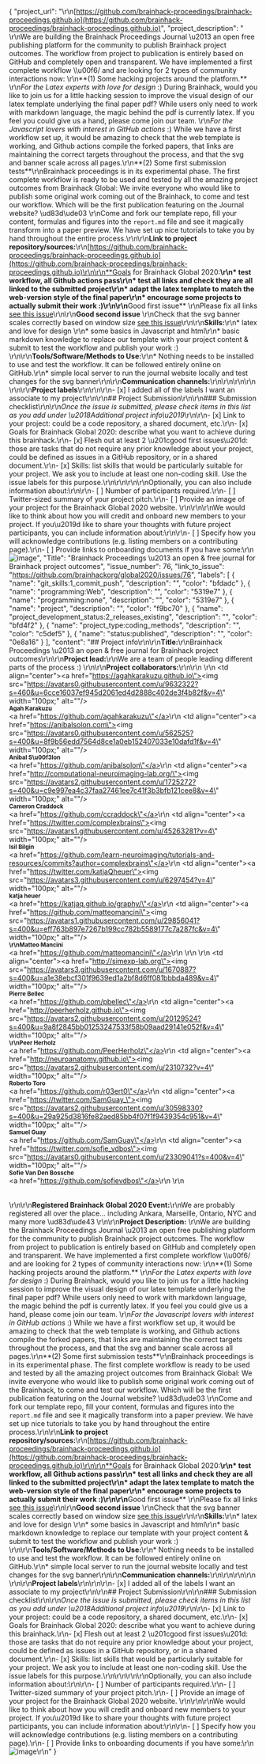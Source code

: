 {
  "project_url": "\r\n[https://github.com/brainhack-proceedings/brainhack-proceedings.github.io](https://github.com/brainhack-proceedings/brainhack-proceedings.github.io)",
  "project_description": " \r\nWe are building the Brainhack Proceedings Journal \u2013 an open free publishing platform for the community to publish Brainhack project outcomes. The workflow from project to publication is entirely based on GitHub and completely open and transparent. We have implemented a first complete workflow \\\u00f6/ and are looking for 2 types of community interactions now:  \r\n**(1) Some hacking projects around the platform.**    \r\n*For the Latex experts with love for design* :) During Brainhack, would you like to join us for a little hacking session to improve the visual design of our latex template underlying the final paper pdf? While users only need to work with markdown language, the magic behind the pdf is currently latex. If you feel you could give us a hand, please come join our team.  \r\n*For the Javascript lovers with interest in GitHub actions* :) While we have a first workflow set up, it would be amazing to check that the web template is working, and Github actions compile the forked papers, that links are maintaining the correct targets throughout the process, and that the svg and banner scale across all pages.\r\n**(2) Some first submission tests**\r\nBrainhack proceedings is in its experimental phase. The first complete workflow is ready to be used and tested by all the amazing project outcomes from Brainhack Global: We invite everyone who would like to publish some original work coming out of the Brainhack, to come and test our workflow. Which will be the first publication featuring on the Journal website? \ud83d\ude03 \r\nCome and fork our template repo, fill your content, formulas and figures into the `report.md` file and see it magically transform into a paper preview. We have set up nice tutorials to take you by hand throughout the entire process.\r\n\r\n**Link to project repository/sources:**\r\n[https://github.com/brainhack-proceedings/brainhack-proceedings.github.io](https://github.com/brainhack-proceedings/brainhack-proceedings.github.io)\r\n\r\n**Goals for Brainhack Global 2020:**\r\n* test workflow, all Github actions pass\r\n* test all links and check they are all linked to the submitted project\r\n* adapt the latex template to match the web-version style of the final paper\r\n* encourage some projects to actually submit their work :)\r\n\r\n**Good first issue**  \r\nPlease fix all links [see this issue](https://github.com/brainhack-proceedings/brainhack-proceedings.github.io/issues/11)\r\n\r\n**Good second issue**  \r\nCheck that the svg banner scales correctly based on window size [see this issue](https://github.com/brainhack-proceedings/brainhack-proceedings.github.io/issues/12)\r\n\r\n**Skills:**\r\n* latex and love for design  \r\n* some basics in Javascript and html\r\n* basic markdown knowledge to replace our template with your project content & submit to test the workflow and publish your work :) \r\n\r\n**Tools/Software/Methods to Use:**\r\n* Nothing needs to be installed to use and test the workflow. It can be followed entirely online on GitHub.\r\n* simple local server to run the journal website locally and test changes for the svg banner\r\n\r\n**Communication channels:**\r\n<!--Join us on [Mattermost](https://mattermost.brainhack.org/brainhack/channels/brainahack-proceedings)-->\r\n\r\n\r\n<!-- [ ] Video channel: Please write here the communication channel (Zoom, Jitsi, Twitch, or any other platform) you will be using to work collaboratively however please keep them as commented to avoid any public sharing. Once you set up your project Mattermost communication channel, make sure you write the link of the video channel at the header of the Mattermost channel for your attendees to know --> \r\n\r\n**Project labels**\r\n<!--\r\n- Type of project:\r\n#coding_methods, data_management, documentation, method_development,\r\npipeline_development, tutorial_recording, visualization\r\n\r\n- Project development status:\r\n0_concept_no_content, 1_basic structure, #2_releases_existing\r\n\r\n- Topic of the projet:\r\nBayesian_approaches, causality, connectome, data_visualisation, deep_learning,\r\ndiffusion, diversity_inclusivity_equality, EEG_EventRelatedResponseModelling,\r\nEEG_source_modelling, Granger_causality, hypothesis_testing, ICA, information_theory,\r\nmachine_learning, MR_methodologies, neural_decoding, neural_encoding, neural_networks,\r\nPCA, physiology, reinforcement_learning, reproducible_scientific_methods, single_neuron_models,\r\nstatistical_modelling, systems_neuroscience, tractography\r\n\r\n- Tools used in the project:\r\nAFNI, ANTs, BIDS, Brainstorm, CPAC, Datalad, DIPY, FieldTrip, fMRIPrep, Freesurfer,\r\nFSL, Jupyter, MNE, MRtrix, Nipype, NWB, SPM\r\n\r\n- Tools skill level required to enter the project (more than one possible):\r\ncomfortable, expert, familiar, no_skills_required\r\n\r\n- Programming language used in the project:\r\n#no_programming_involved, C++, containerization, documentation, Java, Julia, Matlab,\r\nPython, R, shell_scripting, Unix_command_line, #Web, workflows\r\n\r\n- Modalities involved in the project (if any):\r\nbehavioral, DWI, ECG, ECOG, EEG, eye_tracking, fMRI, fNIRS, MEG, MRI, PET, TDCS, TMS\r\n\r\n- Git skills required to enter the project (more than one possible):\r\n0_no_git_skills, #1_commit_push, 2_branches_PRs, 3_continuous_integration\r\n-->\r\n\r\n- [x] I added all of the labels I want an associate to my project\r\n\r\n## Project Submission\r\n\r\n### Submission checklist\r\n\r\n*Once the issue is submitted, please check items in this list as you add under \u2018Additional project info\u2019*\r\n\r\n- [x] Link to your project: could be a code repository, a shared document, etc.\r\n- [x] Goals for Brainhack Global 2020: describe what you want to achieve during this brainhack.\r\n- [x] Flesh out at least 2 \u201cgood first issues\u201d: those are tasks that do not require any prior knowledge about your project, could be defined as issues in a GitHub repository, or in a shared document.\r\n- [x] Skills: list skills that would be particularly suitable for your project. We ask you to include at least one non-coding skill. Use the issue labels for this purpose.\r\n<!--[x] Chat channel: A link to a chat channel that will be used during the Brainhack Global 2020 event. This can be an existing channel or a new one. We recommend using the [Brainhack space on Mattermost](https://mattermost.brainhack.org/).-->\r\n<!-- [ ] Video channel: A link to a video channel that will be used during the Brainhack Global 2020 Brainhack. This can be an existing channel or a new one. For instance a [Jitsi meet room](https://meet.jit.si/). **Please, do not make the video channel public in here**: post a message in your chat channel and pin it so that it remains private, you do not get undesired content, and contributors can still have access to it..-->\r\n\r\nOptionally, you can also include information about:\r\n\r\n- [ ] Number of participants required.\r\n- [ ] Twitter-sized summary of your project pitch.\r\n- [ ] Provide an image of your project for the Brainhack Global 2020 website. \r\n<!-- You can put an image anywhere in this issue and it will be used to build your project page on the website. -->\r\n\r\nWe would like to think about how you will credit and onboard new members to your project. If you\u2019d like to share your thoughts with future project participants, you can include information about:\r\n\r\n- [ ] Specify how you will acknowledge contributions (e.g. listing members on a contributing page).\r\n- [ ] Provide links to onboarding documents if you have some:\r\n![image](https://user-images.githubusercontent.com/45263281/100911035-9bfab580-34c6-11eb-9e9b-9643f83d7f04.png)",
  "Title": "Brainhack Proceedings \u2013 an open & free journal for Brainhack project outcomes",
  "issue_number": 76,
  "link_to_issue": "https://github.com/brainhackorg/global2020/issues/76",
  "labels": [
    {
      "name": "git_skills:1_commit_push",
      "description": "",
      "color": "bfdadc"
    },
    {
      "name": "programming:Web",
      "description": "",
      "color": "5319e7"
    },
    {
      "name": "programming:none",
      "description": "",
      "color": "5319e7"
    },
    {
      "name": "project",
      "description": "",
      "color": "f9bc70"
    },
    {
      "name": "project_development_status:2_releases_existing",
      "description": "",
      "color": "bfd4f2"
    },
    {
      "name": "project_type:coding_methods",
      "description": "",
      "color": "c5def5"
    },
    {
      "name": "status:published",
      "description": "",
      "color": "0e8a16"
    }
  ],
  "content": "## Project info\r\n\r\n**Title:**\r\nBrainhack Proceedings \u2013 an open & free journal for Brainhack project outcomes\r\n\r\n**Project lead:**\r\nWe are a team of people leading different parts of the process :) \r\n\r\n**Project collaborators:**\r\n<table>\r\n  <tr>\r\n    <td align=\"center\"><a href=\"https://agahkarakuzu.github.io\"><img src=\"https://avatars0.githubusercontent.com/u/9632322?s=460&u=6cce16037ef945d2061ed4d2888c402de3f4b82f&v=4\" width=\"100px;\" alt=\"\"/><br /><sub><b>Agah Karakuzu</b></sub></a><br /><a href=\"https://github.com/agahkarakuzu\"</a></td>\r\n    <td align=\"center\"><a href=\"https://anibalsolon.com\"><img src=\"https://avatars0.githubusercontent.com/u/562525?s=400&u=8f9b56edd7564d8ce1a0eb152407033e10dafd1f&v=4\" width=\"100px;\" alt=\"\"/><br /><sub><b>Anibal S\u00f3lon</b></sub></a><br /><a href=\"https://github.com/anibalsolon\"</a></td>\r\n    <td align=\"center\"><a href=\"http://computational-neuroimaging-lab.org/\"><img src=\"https://avatars2.githubusercontent.com/u/1725272?s=400&u=c9e997ea4c37faa27461ee7c41f3b3bfb121cee8&v=4\" width=\"100px;\" alt=\"\"/><br /><sub><b>Cameron Craddock</b></sub></a><br /><a href=\"https://github.com/ccraddock\"</a></td>\r\n    <td align=\"center\"><a href=\"https://twitter.com/complexbrains\"><img src=\"https://avatars1.githubusercontent.com/u/45263281?v=4\" width=\"100px;\" alt=\"\"/><br /><sub><b>Isil Bilgin</b></sub></a><br /><a href=\"https://github.com/learn-neuroimaging/tutorials-and-resources/commits?author=complexbrains\"</a></td>\r\n    <td align=\"center\"><a href=\"https://twitter.com/katjaQheuer\"><img src=\"https://avatars3.githubusercontent.com/u/6297454?v=4\" width=\"100px;\" alt=\"\"/><br /><sub><b>katja heuer</b></sub></a><br /><a href=\"https://katjaq.github.io/graphy/\"</a></td>\r\n    <td align=\"center\"><a href=\"https://github.com/matteomancini\"><img src=\"https://avatars1.githubusercontent.com/u/29856041?s=400&u=eff763b897e7267b199cc782b5589177c7a287fc&v=4\" width=\"100px;\" alt=\"\"/><br /><sub><b>\r\nMatteo Mancini</b></sub></a><br /><a href=\"https://github.com/matteomancini\"</a></td>\r\n  </tr>\r\n  <tr>\r\n    <td align=\"center\"><a href=\"http://simexp-lab.org\"><img src=\"https://avatars3.githubusercontent.com/u/1670887?s=400&u=a1e38ebcf301f9639ed1a2bf8d6ff081bbbda489&v=4\" width=\"100px;\" alt=\"\"/><br /><sub><b> Pierre Bellec</b></sub></a><br /><a href=\"https://github.com/pbellec\"</a></td>\r\n    <td align=\"center\"><a href=\"http://peerherholz.github.io\"><img src=\"https://avatars2.githubusercontent.com/u/20129524?s=400&u=9a8f2845bb01253247533f58b09aad29141e052f&v=4\" width=\"100px;\" alt=\"\"/><br /><sub><b>\r\nPeer Herholz</b></sub></a><br /><a href=\"https://github.com/PeerHerholz\"</a></td>\r\n    <td align=\"center\"><a href=\"http://neuroanatomy.github.io\"><img src=\"https://avatars2.githubusercontent.com/u/2310732?v=4\" width=\"100px;\" alt=\"\"/><br /><sub><b>Roberto Toro</b></sub></a><br /><a href=\"https://github.com/r03ert0\"</a></td>\r\n    <td align=\"center\"><a href=\"https://twitter.com/SamGuay_\"><img src=\"https://avatars2.githubusercontent.com/u/30598330?s=400&u=29a925d3816fe82aed85bb4f07f1f9439354c951&v=4\" width=\"100px;\" alt=\"\"/><br /><sub><b>Samuel Guay</b></sub></a><br /><a href=\"https://github.com/SamGuay\"</a></td>\r\n    <td align=\"center\"><a href=\"https://twitter.com/sofie_vdbos\"><img src=\"https://avatars0.githubusercontent.com/u/23309041?s=400&v=4\" width=\"100px;\" alt=\"\"/><br /><sub><b>Sofie Van Den Bossche</b></sub></a><br /><a href=\"https://github.com/sofievdbos\"</a></td>\r\n  </tr>\r\n</table>\r\n\r\n**Registered Brainhack Global 2020 Event:**\r\nWe are probably registered all over the place... including Ankara, Marseille, Ontario, NYC and many more \ud83d\ude43  \r\n\r\n**Project Description:** \r\nWe are building the Brainhack Proceedings Journal \u2013 an open free publishing platform for the community to publish Brainhack project outcomes. The workflow from project to publication is entirely based on GitHub and completely open and transparent. We have implemented a first complete workflow \\\u00f6/ and are looking for 2 types of community interactions now:  \r\n**(1) Some hacking projects around the platform.**    \r\n*For the Latex experts with love for design* :) During Brainhack, would you like to join us for a little hacking session to improve the visual design of our latex template underlying the final paper pdf? While users only need to work with markdown language, the magic behind the pdf is currently latex. If you feel you could give us a hand, please come join our team.  \r\n*For the Javascript lovers with interest in GitHub actions* :) While we have a first workflow set up, it would be amazing to check that the web template is working, and Github actions compile the forked papers, that links are maintaining the correct targets throughout the process, and that the svg and banner scale across all pages.\r\n**(2) Some first submission tests**\r\nBrainhack proceedings is in its experimental phase. The first complete workflow is ready to be used and tested by all the amazing project outcomes from Brainhack Global: We invite everyone who would like to publish some original work coming out of the Brainhack, to come and test our workflow. Which will be the first publication featuring on the Journal website? \ud83d\ude03 \r\nCome and fork our template repo, fill your content, formulas and figures into the `report.md` file and see it magically transform into a paper preview. We have set up nice tutorials to take you by hand throughout the entire process.\r\n\r\n**Link to project repository/sources:**\r\n[https://github.com/brainhack-proceedings/brainhack-proceedings.github.io](https://github.com/brainhack-proceedings/brainhack-proceedings.github.io)\r\n\r\n**Goals for Brainhack Global 2020:**\r\n* test workflow, all Github actions pass\r\n* test all links and check they are all linked to the submitted project\r\n* adapt the latex template to match the web-version style of the final paper\r\n* encourage some projects to actually submit their work :)\r\n\r\n**Good first issue**  \r\nPlease fix all links [see this issue](https://github.com/brainhack-proceedings/brainhack-proceedings.github.io/issues/11)\r\n\r\n**Good second issue**  \r\nCheck that the svg banner scales correctly based on window size [see this issue](https://github.com/brainhack-proceedings/brainhack-proceedings.github.io/issues/12)\r\n\r\n**Skills:**\r\n* latex and love for design  \r\n* some basics in Javascript and html\r\n* basic markdown knowledge to replace our template with your project content & submit to test the workflow and publish your work :) \r\n\r\n**Tools/Software/Methods to Use:**\r\n* Nothing needs to be installed to use and test the workflow. It can be followed entirely online on GitHub.\r\n* simple local server to run the journal website locally and test changes for the svg banner\r\n\r\n**Communication channels:**\r\n<!--Join us on [Mattermost](https://mattermost.brainhack.org/brainhack/channels/brainahack-proceedings)-->\r\n\r\n\r\n<!-- [ ] Video channel: Please write here the communication channel (Zoom, Jitsi, Twitch, or any other platform) you will be using to work collaboratively however please keep them as commented to avoid any public sharing. Once you set up your project Mattermost communication channel, make sure you write the link of the video channel at the header of the Mattermost channel for your attendees to know --> \r\n\r\n**Project labels**\r\n<!--\r\n- Type of project:\r\n#coding_methods, data_management, documentation, method_development,\r\npipeline_development, tutorial_recording, visualization\r\n\r\n- Project development status:\r\n0_concept_no_content, 1_basic structure, #2_releases_existing\r\n\r\n- Topic of the projet:\r\nBayesian_approaches, causality, connectome, data_visualisation, deep_learning,\r\ndiffusion, diversity_inclusivity_equality, EEG_EventRelatedResponseModelling,\r\nEEG_source_modelling, Granger_causality, hypothesis_testing, ICA, information_theory,\r\nmachine_learning, MR_methodologies, neural_decoding, neural_encoding, neural_networks,\r\nPCA, physiology, reinforcement_learning, reproducible_scientific_methods, single_neuron_models,\r\nstatistical_modelling, systems_neuroscience, tractography\r\n\r\n- Tools used in the project:\r\nAFNI, ANTs, BIDS, Brainstorm, CPAC, Datalad, DIPY, FieldTrip, fMRIPrep, Freesurfer,\r\nFSL, Jupyter, MNE, MRtrix, Nipype, NWB, SPM\r\n\r\n- Tools skill level required to enter the project (more than one possible):\r\ncomfortable, expert, familiar, no_skills_required\r\n\r\n- Programming language used in the project:\r\n#no_programming_involved, C++, containerization, documentation, Java, Julia, Matlab,\r\nPython, R, shell_scripting, Unix_command_line, #Web, workflows\r\n\r\n- Modalities involved in the project (if any):\r\nbehavioral, DWI, ECG, ECOG, EEG, eye_tracking, fMRI, fNIRS, MEG, MRI, PET, TDCS, TMS\r\n\r\n- Git skills required to enter the project (more than one possible):\r\n0_no_git_skills, #1_commit_push, 2_branches_PRs, 3_continuous_integration\r\n-->\r\n\r\n- [x] I added all of the labels I want an associate to my project\r\n\r\n## Project Submission\r\n\r\n### Submission checklist\r\n\r\n*Once the issue is submitted, please check items in this list as you add under \u2018Additional project info\u2019*\r\n\r\n- [x] Link to your project: could be a code repository, a shared document, etc.\r\n- [x] Goals for Brainhack Global 2020: describe what you want to achieve during this brainhack.\r\n- [x] Flesh out at least 2 \u201cgood first issues\u201d: those are tasks that do not require any prior knowledge about your project, could be defined as issues in a GitHub repository, or in a shared document.\r\n- [x] Skills: list skills that would be particularly suitable for your project. We ask you to include at least one non-coding skill. Use the issue labels for this purpose.\r\n<!--[x] Chat channel: A link to a chat channel that will be used during the Brainhack Global 2020 event. This can be an existing channel or a new one. We recommend using the [Brainhack space on Mattermost](https://mattermost.brainhack.org/).-->\r\n<!-- [ ] Video channel: A link to a video channel that will be used during the Brainhack Global 2020 Brainhack. This can be an existing channel or a new one. For instance a [Jitsi meet room](https://meet.jit.si/). **Please, do not make the video channel public in here**: post a message in your chat channel and pin it so that it remains private, you do not get undesired content, and contributors can still have access to it..-->\r\n\r\nOptionally, you can also include information about:\r\n\r\n- [ ] Number of participants required.\r\n- [ ] Twitter-sized summary of your project pitch.\r\n- [ ] Provide an image of your project for the Brainhack Global 2020 website. \r\n<!-- You can put an image anywhere in this issue and it will be used to build your project page on the website. -->\r\n\r\nWe would like to think about how you will credit and onboard new members to your project. If you\u2019d like to share your thoughts with future project participants, you can include information about:\r\n\r\n- [ ] Specify how you will acknowledge contributions (e.g. listing members on a contributing page).\r\n- [ ] Provide links to onboarding documents if you have some:\r\n![image](https://user-images.githubusercontent.com/45263281/100911035-9bfab580-34c6-11eb-9e9b-9643f83d7f04.png)\r\n"
}
